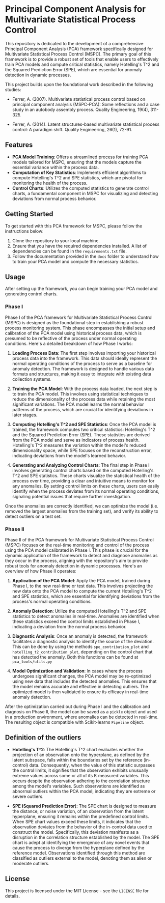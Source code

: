 # Principal Component Analysis for Multivariate Statistical Process Control

This repository is dedicated to the development of a comprehensive Principal Component Analysis (PCA) framework specifically designed for Multivariate Statistical Process Control (MSPC). The primary goal of this framework is to provide a robust set of tools that enable users to effectively train PCA models and compute critical statistics, namely Hotelling's T^2 and the Squared Prediction Error (SPE), which are essential for anomaly detection in dynamic processes.

This project builds upon the foundational work described in the following studies:

- Ferrer, A. (2007). Multivariate statistical process control based on principal component analysis (MSPC-PCA): Some reflections and a case study in an autobody assembly process. Quality Engineering, 19(4), 311-325.

- Ferrer, A. (2014). Latent structures-based multivariate statistical process control: A paradigm shift. Quality Engineering, 26(1), 72-91.

## Features

- **PCA Model Training**: Offers a streamlined process for training PCA models tailored for MSPC, ensuring that the models capture the essential variance within the process data.
- **Computation of Key Statistics**: Implements efficient algorithms to compute Hotelling's T^2 and SPE statistics, which are pivotal for monitoring the health of the process.
- **Control Charts**: Utilizes the computed statistics to generate control charts, a fundamental component in MSPC for visualizing and detecting deviations from normal process behavior.

## Getting Started

To get started with this PCA framework for MSPC, please follow the instructions below:

1. Clone the repository to your local machine.
2. Ensure that you have the required dependencies installed. A list of dependencies can be found in the `requirements.txt` file.
3. Follow the documentation provided in the `docs` folder to understand how to train your PCA model and compute the necessary statistics.

## Usage
After setting up the framework, you can begin training your PCA model and generating control charts.

### Phase I

Phase I of the PCA framework for Multivariate Statistical Process Control (MSPC) is designed as the foundational step in establishing a robust process monitoring system. This phase encompasses the initial setup and calibration of the PCA model using historical process data, which is presumed to be reflective of the process under normal operating conditions. Here's a detailed breakdown of how Phase I works:

1. **Loading Process Data**: The first step involves importing your historical process data into the framework. This data should ideally represent the normal operating conditions of the process to serve as a baseline for anomaly detection. The framework is designed to handle various data formats and structures, making it easy to integrate with existing data collection systems.

2. **Training the PCA Model**: With the process data loaded, the next step is to train the PCA model. This involves using statistical techniques to reduce the dimensionality of the process data while retaining the most significant variations. The PCA model learns the normal behavior patterns of the process, which are crucial for identifying deviations in later stages.

3. **Computing Hotelling's T^2 and SPE Statistics**: Once the PCA model is trained, the framework computes two critical statistics: Hotelling's T^2 and the Squared Prediction Error (SPE). These statistics are derived from the PCA model and serve as indicators of process health. Hotelling's T^2 measures the variation within the model's reduced dimensionality space, while SPE focuses on the reconstruction error, indicating deviations from the model's learned behavior.

4. **Generating and Analyzing Control Charts**: The final step in Phase I involves generating control charts based on the computed Hotelling's T^2 and SPE statistics. These charts visualize the statistical health of the process over time, providing a clear and intuitive means to monitor for any anomalies. By setting control limits on these charts, users can easily identify when the process deviates from its normal operating conditions, signaling potential issues that require further investigation.

Once the anomalies are correctly identified, we can optimize the model (i.e. removed the largest anomalies from the training set), and verify its ability to detect outliers on a test set.

### Phase II

Phase II of the PCA framework for Multivariate Statistical Process Control (MSPC) focuses on the real-time monitoring and control of the process using the PCA model calibrated in Phase I. This phase is crucial for the dynamic application of the framework to detect and diagnose anomalies as they occur in the process, aligning with the repository's aim to provide robust tools for anomaly detection in dynamic processes. Here's an overview of how Phase II operates:

1. **Application of the PCA Model**: Apply the PCA model, trained during Phase I, to the new real-time or test data. This involves projecting the new data onto the PCA model to compute the current Hotelling's T^2 and SPE statistics, which are essential for identifying deviations from the process's normal operating conditions.

2. **Anomaly Detection**: Utilize the computed Hotelling's T^2 and SPE statistics to detect anomalies in real-time. Anomalies are identified when these statistics exceed the control limits established in Phase I, indicating a deviation from the normal process behavior.

3. **Diagnostic Analysis**: Once an anomaly is detected, the framework facilitates a diagnostic analysis to identify the source of the deviation. This can be done by using the methods `spe_contribution_plot` and `hotelling_t2_contribution_plot`, depending on the control chart that has detected the anomaly. Both this functions can be found at `pca_tools/utils.py`

4. **Model Optimization and Validation**: In cases where the process undergoes significant changes, the PCA model may be re-optimized using new data that includes the detected anomalies. This ensures that the model remains accurate and effective in detecting outliers. The optimized model is then validated to ensure its efficacy in real-time anomaly detection.

After the optimization carried out during Phase I and the calibration and diagnosis on Phase II, the model can be saved as a `pickle` object and used in a production environment, where anomalies can be detected in real-time. The resulting object is compatible with Scikit-learns `Pipeline` object.

## Definition of the outliers

- **Hotelling's T^2**: The Hotelling's T^2 chart evaluates whether the projection of an observation onto the hyperplane, as defined by the latent subspace, falls within the boundaries set by the reference (in-control) data. Consequently, when the value of this statistic surpasses the control limits, it signifies that the observation exhibits unusually extreme values across some or all of its K measured variables. This occurs despite the observation adhering to the correlation structure among the model's variables. Such observations are identified as abnormal outliers within the PCA model, indicating they are extreme or severe outliers.

- **SPE (Squared Prediction Error)**: The SPE chart is designed to measure the distance, or noise variation, of an observation from the latent hyperplane, ensuring it remains within the predefined control limits. When SPE chart values exceed these limits, it indicates that the observation deviates from the behavior of the in-control data used to construct the model. Specifically, this deviation manifests as a disruption in the correlation structure established by the model. The SPE chart is adept at identifying the emergence of any novel events that cause the process to diverge from the hyperplane defined by the reference model. Observations identified through this method are classified as outliers external to the model, denoting them as alien or moderate outliers.

## License

This project is licensed under the MIT License - see the `LICENSE` file for details.